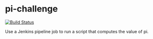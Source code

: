 # pi-challenge
[![Build Status](http://ec2-18-133-8-128.eu-west-2.compute.amazonaws.com/job/pi-challenge/badge/icon)](http://ec2-18-133-8-128.eu-west-2.compute.amazonaws.com/job/pi-challenge/)

Use a Jenkins pipeline job to run a script that computes the value of pi.
